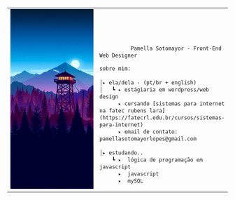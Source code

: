 
<table>
    <tr>
        <!-- Ajuste da largura da célula -->
        <td style="width: 50vw;">
            <!-- Ajuste da largura da imagem -->
            <img src="https://github.com/pamesss/pamesss/blob/main/firewatch.jpg" style="width:100%; border: none;"/>
        </td>
        <td style="vertical-align: middle;">
            <p style="font-family: monospace; font-size: 80px;">
              
              Pamella Sotomayor - Front-End Web Designer
              
  </p>                                                                                                                            
                                                                                                  
                                                                                                    
        
    sobre mim:

    │▸ ela/dela - (pt/br + english)
    │   ┗ ▸ estágiaria em wordpress/web design   
          ▸ cursando [sistemas para internet na fatec rubens lara](https://fatecrl.edu.br/cursos/sistemas-para-internet)    
          ▸ email de contato: pamellasotomayorlopes@gmail.com
          
    │▸ estudando..
        ┗ ▸  lógica de programação em javascript
          ▸  javascript
          ▸  mySQL
          
